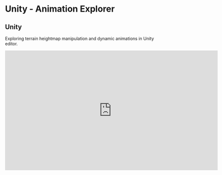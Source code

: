 # Unity - Animation Explorer

## Unity

Exploring terrain heightmap manipulation and dynamic animations in Unity editor.

<iframe width="700" height="394" src="https://www.youtube.com/embed/P7ol--T7muc" title="YouTube video player" frameborder="0" allow="clipboard-write; encrypted-media; picture-in-picture" allowfullscreen /> 
<br><br>

